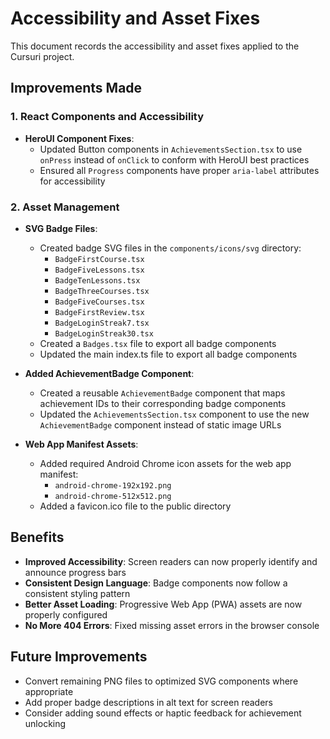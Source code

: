 # Accessibility and Asset Fixes

This document records the accessibility and asset fixes applied to the Cursuri project.

## Improvements Made

### 1. React Components and Accessibility

- **HeroUI Component Fixes**:
  - Updated Button components in `AchievementsSection.tsx` to use `onPress` instead of `onClick` to conform with HeroUI best practices
  - Ensured all `Progress` components have proper `aria-label` attributes for accessibility

### 2. Asset Management

- **SVG Badge Files**:

  - Created badge SVG files in the `components/icons/svg` directory:
    - `BadgeFirstCourse.tsx`
    - `BadgeFiveLessons.tsx`
    - `BadgeTenLessons.tsx`
    - `BadgeThreeCourses.tsx`
    - `BadgeFiveCourses.tsx`
    - `BadgeFirstReview.tsx`
    - `BadgeLoginStreak7.tsx`
    - `BadgeLoginStreak30.tsx`
  - Created a `Badges.tsx` file to export all badge components
  - Updated the main index.ts file to export all badge components

- **Added AchievementBadge Component**:

  - Created a reusable `AchievementBadge` component that maps achievement IDs to their corresponding badge components
  - Updated the `AchievementsSection.tsx` component to use the new `AchievementBadge` component instead of static image URLs

- **Web App Manifest Assets**:
  - Added required Android Chrome icon assets for the web app manifest:
    - `android-chrome-192x192.png`
    - `android-chrome-512x512.png`
  - Added a favicon.ico file to the public directory

## Benefits

- **Improved Accessibility**: Screen readers can now properly identify and announce progress bars
- **Consistent Design Language**: Badge components now follow a consistent styling pattern
- **Better Asset Loading**: Progressive Web App (PWA) assets are now properly configured
- **No More 404 Errors**: Fixed missing asset errors in the browser console

## Future Improvements

- Convert remaining PNG files to optimized SVG components where appropriate
- Add proper badge descriptions in alt text for screen readers
- Consider adding sound effects or haptic feedback for achievement unlocking
